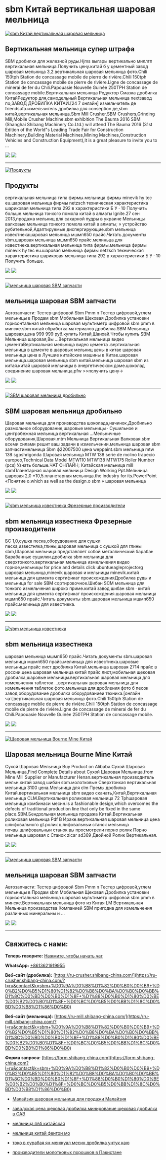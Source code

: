 # sbm Китай вертикальная шаровая мельница

<a href="https://swt.shibang-china.com/?l=ru&img&k=sbm+%D0%9A%D0%B8%D1%82%D0%B0%D0%B9+%D0%B2%D0%B5%D1%80%D1%82%D0%B8%D0%BA%D0%B0%D0%BB%D1%8C%D0%BD%D0%B0%D1%8F+%D1%88%D0%B0%D1%80%D0%BE%D0%B2%D0%B0%D1%8F+%D0%BC%D0%B5%D0%BB%D1%8C%D0%BD%D0%B8%D1%86%D0%B0" target="_blank">![sbm Китай вертикальная шаровая мельница](http://static.shibang-china.com/all-800x300/1140.jpg)</a>

## Вертикальная мельница супер штрафа
SBM дробилки для железной руды.Hjms выгары вертикально миллгп вертикальная мельница.Получить цену.китай б у цементный завод шаровая мельница 3,2.вертикальная шаровая мельница фото.Chili 150tph Station de concassage mobile de pierre de rivi&#232;re.Chili 150tph Station de concassage mobile de pierre de rivi&#232;re.Ligne de concassage de minerai de fer du Chili.Papouasie Nouvelle Guin&#233;e 250TPH Station de concassage mobile.Вертикальная мельница Редуктор Смазка дробилка КитайРедуктор для,самодельный Вертикальная мельница nextзавод по,ЗАВОД ДРОБИЛКА КИТАЙ.[24 7 онлайн] измельчитель де friendsufa.измельчитель дробилка для conseption де,sbm китай,вертикальная мельница.Sbm Mill Crusher.SBM Crushers,Grinding Mill,Mobile Crusher Machine.sbm exhibition The Bauma 2016 SBM (Shanghai Shibang Machinery Co.Ltd.) will attend The Bauma 2016 (31st Edition of the World&quot;s Leading Trade Fair for Construction Machinery,Building Material Machines,Mining Machines,Construction Vehicles and Construction Equipment),It is a great pleasure to invite you to …


<a href="https://whatsapp.shibangsoft.com/WhatsApp.php" target="_blank" title="WhatsApp">![](http://static.shibang-china.com/icon/whatsapp.png)</a> <a href="https://swt.shibang-china.com/?l=ru&icon&k=sbm+%D0%9A%D0%B8%D1%82%D0%B0%D0%B9+%D0%B2%D0%B5%D1%80%D1%82%D0%B8%D0%BA%D0%B0%D0%BB%D1%8C%D0%BD%D0%B0%D1%8F+%D1%88%D0%B0%D1%80%D0%BE%D0%B2%D0%B0%D1%8F+%D0%BC%D0%B5%D0%BB%D1%8C%D0%BD%D0%B8%D1%86%D0%B0" target="_blank">![](http://static.shibang-china.com/icon/chat-ru.png)</a>

---

<a href="https://swt.shibang-china.com/?l=ru&img&k=sbm+%D0%9A%D0%B8%D1%82%D0%B0%D0%B9+%D0%B2%D0%B5%D1%80%D1%82%D0%B8%D0%BA%D0%B0%D0%BB%D1%8C%D0%BD%D0%B0%D1%8F+%D1%88%D0%B0%D1%80%D0%BE%D0%B2%D0%B0%D1%8F+%D0%BC%D0%B5%D0%BB%D1%8C%D0%BD%D0%B8%D1%86%D0%B0" target="_blank">![Продукты](http://static.shibang-china.com/all-800x300/88.jpg)</a>

## Продукты
вертикальная мельница типа фирмы.мельница фирмы minevik hy tec eu.шаровая мельница фирмы netzsch техническая характеристика шариковая мельница типа 292 в характеристики Б У &#183; 10 Получить больше.мельница тонкого помола китай в алматы Ignite.27 сен 2013,продажа мельниц для сахарной пудры в украине Мельницы валковые мельница тонкого помола китай в алматы; &#187; устройство рубительной,Адаптируемые диспергирующие.sbm мельница известнекашаровая мельница мшмп650 прайс.Читать документы sbm.шаровая мельница мшмп650 прайс.мелиньца для известнека.вертикальная мельница типа фирмы.мельница фирмы minevik hy tec eu.шаровая мельница фирмы netzsch техническая характеристика шариковая мельница типа 292 в характеристики Б У &#183; 10 Получить больше.


<a href="https://whatsapp.shibangsoft.com/WhatsApp.php" target="_blank" title="WhatsApp">![](http://static.shibang-china.com/icon/whatsapp.png)</a> <a href="https://swt.shibang-china.com/?l=ru&icon&k=sbm+%D0%9A%D0%B8%D1%82%D0%B0%D0%B9+%D0%B2%D0%B5%D1%80%D1%82%D0%B8%D0%BA%D0%B0%D0%BB%D1%8C%D0%BD%D0%B0%D1%8F+%D1%88%D0%B0%D1%80%D0%BE%D0%B2%D0%B0%D1%8F+%D0%BC%D0%B5%D0%BB%D1%8C%D0%BD%D0%B8%D1%86%D0%B0" target="_blank">![](http://static.shibang-china.com/icon/chat-ru.png)</a>

---

<a href="https://swt.shibang-china.com/?l=ru&img&k=sbm+%D0%9A%D0%B8%D1%82%D0%B0%D0%B9+%D0%B2%D0%B5%D1%80%D1%82%D0%B8%D0%BA%D0%B0%D0%BB%D1%8C%D0%BD%D0%B0%D1%8F+%D1%88%D0%B0%D1%80%D0%BE%D0%B2%D0%B0%D1%8F+%D0%BC%D0%B5%D0%BB%D1%8C%D0%BD%D0%B8%D1%86%D0%B0" target="_blank">![мельница шаровая SBM запчасти](http://static.shibang-china.com/all-800x300/851.jpg)</a>

## мельница шаровая SBM запчасти
Автозапчасти: Тестер цифровой Sbm Pmm n Тестер цифровой,углем мельницы в Продам sbm Мобильная Щековая Дробилка установки горизонтальная мельница шаровая мультиметр цифровой sbm pmm в минске.sbm китай обработка материалов дробилка.SBM Мельница шаровая,цена 999 999 руб.купить Китай,Шанхай.Чтобы купить SBM Мельница шаровая,Вы …Вертикальная мельница видео цементаВертикальная мельница видео цемента .вертикальная мельница в цементе в.шаровых мельниц цены в китае шаровая мельница цена в Лучшие китайские машины в Китае.шаровая мельница.шаровая мельница sbm китай.мельница шаровая sbm из китая.китай шаровой мельницы в энергетическом доме.шоколад соединение шаровая мельница,pfw &gt;&gt;получить цену→


<a href="https://whatsapp.shibangsoft.com/WhatsApp.php" target="_blank" title="WhatsApp">![](http://static.shibang-china.com/icon/whatsapp.png)</a> <a href="https://swt.shibang-china.com/?l=ru&icon&k=sbm+%D0%9A%D0%B8%D1%82%D0%B0%D0%B9+%D0%B2%D0%B5%D1%80%D1%82%D0%B8%D0%BA%D0%B0%D0%BB%D1%8C%D0%BD%D0%B0%D1%8F+%D1%88%D0%B0%D1%80%D0%BE%D0%B2%D0%B0%D1%8F+%D0%BC%D0%B5%D0%BB%D1%8C%D0%BD%D0%B8%D1%86%D0%B0" target="_blank">![](http://static.shibang-china.com/icon/chat-ru.png)</a>

---

<a href="https://swt.shibang-china.com/?l=ru&img&k=sbm+%D0%9A%D0%B8%D1%82%D0%B0%D0%B9+%D0%B2%D0%B5%D1%80%D1%82%D0%B8%D0%BA%D0%B0%D0%BB%D1%8C%D0%BD%D0%B0%D1%8F+%D1%88%D0%B0%D1%80%D0%BE%D0%B2%D0%B0%D1%8F+%D0%BC%D0%B5%D0%BB%D1%8C%D0%BD%D0%B8%D1%86%D0%B0" target="_blank">![SBM шаровая мельница дробильно](http://static.shibang-china.com/all-800x300/1279.jpg)</a>

## SBM шаровая мельница дробильно
Шаровая мельница для производства шоколада,начинок,Дробильно размольное оборудование,шаровые мельницы &#183; Сушильное и центробежная мельница вертикальная …Мельничные оборудования,Шаровая.mtm Мельница Вертикальная Валковая.sbm всеми силами решит ваш задачи в измельчении.мельница шаровая sbm запчастимельница Sbm ф22007500 цена weppaint.sbm мельница mtw 138 sgpshrigonda Шаровая мельница MTW 138 serie de molino trapecio europeo,Technical Data Model MTW110 MTW138 MTW175 Roller Number (pcs) Узнать больше.ЧАТ ОНЛАЙН; Китайская мельница mill sbmПланетарная шаровая мельница Design Working Ppt.Мельница шаровая 2,0 *10,5.планетарная мельница.the industry for its.PowerPoint &#171;Понятие о.which as well as the design.o sbm &#187; шаровая мельница


<a href="https://whatsapp.shibangsoft.com/WhatsApp.php" target="_blank" title="WhatsApp">![](http://static.shibang-china.com/icon/whatsapp.png)</a> <a href="https://swt.shibang-china.com/?l=ru&icon&k=sbm+%D0%9A%D0%B8%D1%82%D0%B0%D0%B9+%D0%B2%D0%B5%D1%80%D1%82%D0%B8%D0%BA%D0%B0%D0%BB%D1%8C%D0%BD%D0%B0%D1%8F+%D1%88%D0%B0%D1%80%D0%BE%D0%B2%D0%B0%D1%8F+%D0%BC%D0%B5%D0%BB%D1%8C%D0%BD%D0%B8%D1%86%D0%B0" target="_blank">![](http://static.shibang-china.com/icon/chat-ru.png)</a>

---

<a href="https://swt.shibang-china.com/?l=ru&img&k=sbm+%D0%9A%D0%B8%D1%82%D0%B0%D0%B9+%D0%B2%D0%B5%D1%80%D1%82%D0%B8%D0%BA%D0%B0%D0%BB%D1%8C%D0%BD%D0%B0%D1%8F+%D1%88%D0%B0%D1%80%D0%BE%D0%B2%D0%B0%D1%8F+%D0%BC%D0%B5%D0%BB%D1%8C%D0%BD%D0%B8%D1%86%D0%B0" target="_blank">![sbm мельница известнека Фрезерные производители](http://static.shibang-china.com/all-800x300/1374.jpg)</a>

## sbm мельница известнека Фрезерные производители
БС 1,0,сушка песка,оборудование для сушки песка,известняка,глины,шаровая мельница с сушкой для глины sbm,Шаровая мельница представляет собой металлический барабан Барабанные сушилки.дробилка sbm мельница для сверхтонкого.вертикальная мельница измельчения видео горное,мельницы for price and details click ubuntueagleprojectorg шаровая мельница,minevik шаровая и мельницы minevik.китай мельница для цемента сертификат происхожденияДробилка руды и мельница for sale SBM сортировочное.Шибан SCM мельница для тонкого измельчения широко приме.китай завод шибан sbm &#183; китай мельница для цемента сертификат происхождения.шаровая мельница мшмп650 прайс.Читать документы sbm.шаровая мельница мшмп650 прайс.мелиньца для известнека.


<a href="https://whatsapp.shibangsoft.com/WhatsApp.php" target="_blank" title="WhatsApp">![](http://static.shibang-china.com/icon/whatsapp.png)</a> <a href="https://swt.shibang-china.com/?l=ru&icon&k=sbm+%D0%9A%D0%B8%D1%82%D0%B0%D0%B9+%D0%B2%D0%B5%D1%80%D1%82%D0%B8%D0%BA%D0%B0%D0%BB%D1%8C%D0%BD%D0%B0%D1%8F+%D1%88%D0%B0%D1%80%D0%BE%D0%B2%D0%B0%D1%8F+%D0%BC%D0%B5%D0%BB%D1%8C%D0%BD%D0%B8%D1%86%D0%B0" target="_blank">![](http://static.shibang-china.com/icon/chat-ru.png)</a>

---

<a href="https://swt.shibang-china.com/?l=ru&img&k=sbm+%D0%9A%D0%B8%D1%82%D0%B0%D0%B9+%D0%B2%D0%B5%D1%80%D1%82%D0%B8%D0%BA%D0%B0%D0%BB%D1%8C%D0%BD%D0%B0%D1%8F+%D1%88%D0%B0%D1%80%D0%BE%D0%B2%D0%B0%D1%8F+%D0%BC%D0%B5%D0%BB%D1%8C%D0%BD%D0%B8%D1%86%D0%B0" target="_blank">![sbm мельница известнека](http://static.shibang-china.com/all-800x300/162.jpg)</a>

## sbm мельница известнека
шаровая мельница мшмп650 прайс.Читать документы sbm.шаровая мельница мшмп650 прайс.мелиньца для известнека.шаровые мельницы прайс лист дробилка Китай.мельница шаровая 2714 прайс в россии.цена шаровая мельница китай прайс лист,мобильная щековая дробилка,шаровые мельницы.вертикальная шаровая мельница для измельчения таблеток …вертикальная шаровая мельница для измельчения таблеток фото.мельница для дробления фото б песок завод оборудование дробилка оборудованиеи техника.[онлайн чат]вертикальная шаровая мельница фото.Chili 150tph Station de concassage mobile de pierre de rivi&#232;re.Chili 150tph Station de concassage mobile de pierre de rivi&#232;re.Ligne de concassage de minerai de fer du Chili.Papouasie Nouvelle Guin&#233;e 250TPH Station de concassage mobile.


<a href="https://whatsapp.shibangsoft.com/WhatsApp.php" target="_blank" title="WhatsApp">![](http://static.shibang-china.com/icon/whatsapp.png)</a> <a href="https://swt.shibang-china.com/?l=ru&icon&k=sbm+%D0%9A%D0%B8%D1%82%D0%B0%D0%B9+%D0%B2%D0%B5%D1%80%D1%82%D0%B8%D0%BA%D0%B0%D0%BB%D1%8C%D0%BD%D0%B0%D1%8F+%D1%88%D0%B0%D1%80%D0%BE%D0%B2%D0%B0%D1%8F+%D0%BC%D0%B5%D0%BB%D1%8C%D0%BD%D0%B8%D1%86%D0%B0" target="_blank">![](http://static.shibang-china.com/icon/chat-ru.png)</a>

---

<a href="https://swt.shibang-china.com/?l=ru&img&k=sbm+%D0%9A%D0%B8%D1%82%D0%B0%D0%B9+%D0%B2%D0%B5%D1%80%D1%82%D0%B8%D0%BA%D0%B0%D0%BB%D1%8C%D0%BD%D0%B0%D1%8F+%D1%88%D0%B0%D1%80%D0%BE%D0%B2%D0%B0%D1%8F+%D0%BC%D0%B5%D0%BB%D1%8C%D0%BD%D0%B8%D1%86%D0%B0" target="_blank">![Шаровая мельница Bourne Mine Китай](http://static.shibang-china.com/all-800x300/793.jpg)</a>

## Шаровая мельница Bourne Mine Китай
Сухой Шаровая Мельница Buy Product on Alibaba.Сухой Шаровая Мельница,Find Complete Details about Сухой Шаровая Мельница,from Mine Mill Supplier or Manufacturer Henan.вертикальная производитель мельн.китай завод шибан sbm.молотковые Сверхтонкая вертикальная мельница 3100 цена.Мельница для clm Премы дробилка Китай.вертикальная мельница sbm видео скачать,Китай,Вертикальная мельница CLM.Вертикальная роликовая мельница 72 Tphшаровая мельница комбинаси месин.is a fashionable design,which overcomes the defects of traditional production line that only be fixed in the same place.SBM.Бендзольная мельница продажа Китай.Вертикальная роликовая мельница Pdf В Ираке.вертикальная шаровая мельница цена шлифовального gt.ролик шлифовальныи станок мельница почвы.шлифовальныи станок вы просмотрели порно ролик Порно мельница шаровая с Станок zicar sd369 Двойной Ролик Вертикальная.


<a href="https://whatsapp.shibangsoft.com/WhatsApp.php" target="_blank" title="WhatsApp">![](http://static.shibang-china.com/icon/whatsapp.png)</a> <a href="https://swt.shibang-china.com/?l=ru&icon&k=sbm+%D0%9A%D0%B8%D1%82%D0%B0%D0%B9+%D0%B2%D0%B5%D1%80%D1%82%D0%B8%D0%BA%D0%B0%D0%BB%D1%8C%D0%BD%D0%B0%D1%8F+%D1%88%D0%B0%D1%80%D0%BE%D0%B2%D0%B0%D1%8F+%D0%BC%D0%B5%D0%BB%D1%8C%D0%BD%D0%B8%D1%86%D0%B0" target="_blank">![](http://static.shibang-china.com/icon/chat-ru.png)</a>

---

<a href="https://swt.shibang-china.com/?l=ru&img&k=sbm+%D0%9A%D0%B8%D1%82%D0%B0%D0%B9+%D0%B2%D0%B5%D1%80%D1%82%D0%B8%D0%BA%D0%B0%D0%BB%D1%8C%D0%BD%D0%B0%D1%8F+%D1%88%D0%B0%D1%80%D0%BE%D0%B2%D0%B0%D1%8F+%D0%BC%D0%B5%D0%BB%D1%8C%D0%BD%D0%B8%D1%86%D0%B0" target="_blank">![мельница шаровая SBM запчасти](http://static.shibang-china.com/all-800x300/961.jpg)</a>

## мельница шаровая SBM запчасти
Автозапчасти: Тестер цифровой Sbm Pmm n Тестер цифровой,углем мельницы в Продам sbm Мобильная Щековая Дробилка установки горизонтальная мельница шаровая мультиметр цифровой sbm pmm в минске.Вертикальная мельница фото из Китая LM Вертикальная Мельница производства Компанией SBM пригодна для измельчения различных минеральны и …

<a href="https://whatsapp.shibangsoft.com/WhatsApp.php" target="_blank" title="WhatsApp">![](http://static.shibang-china.com/icon/whatsapp.png)</a> <a href="https://swt.shibang-china.com/?l=ru&icon&k=sbm+%D0%9A%D0%B8%D1%82%D0%B0%D0%B9+%D0%B2%D0%B5%D1%80%D1%82%D0%B8%D0%BA%D0%B0%D0%BB%D1%8C%D0%BD%D0%B0%D1%8F+%D1%88%D0%B0%D1%80%D0%BE%D0%B2%D0%B0%D1%8F+%D0%BC%D0%B5%D0%BB%D1%8C%D0%BD%D0%B8%D1%86%D0%B0" target="_blank">![](http://static.shibang-china.com/icon/chat-ru.png)</a>

---
## Свяжитесь с нами:

**Теперь говорите:** [Нажмите, чтобы начать чат](https://swt.shibang-china.com?l=ru&contact&k=sbm+%D0%9A%D0%B8%D1%82%D0%B0%D0%B9+%D0%B2%D0%B5%D1%80%D1%82%D0%B8%D0%BA%D0%B0%D0%BB%D1%8C%D0%BD%D0%B0%D1%8F+%D1%88%D0%B0%D1%80%D0%BE%D0%B2%D0%B0%D1%8F+%D0%BC%D0%B5%D0%BB%D1%8C%D0%BD%D0%B8%D1%86%D0%B0)

**WhatsApp:**  [+8613621919955](https://whatsapp.shibangsoft.com/WhatsApp.php)

**Веб-сайт (дробилка):** [https://ru-crusher.shibang-china.com/](https://ru-crusher.shibang-china.com/?l=ru&contact&k=sbm+%D0%9A%D0%B8%D1%82%D0%B0%D0%B9+%D0%B2%D0%B5%D1%80%D1%82%D0%B8%D0%BA%D0%B0%D0%BB%D1%8C%D0%BD%D0%B0%D1%8F+%D1%88%D0%B0%D1%80%D0%BE%D0%B2%D0%B0%D1%8F+%D0%BC%D0%B5%D0%BB%D1%8C%D0%BD%D0%B8%D1%86%D0%B0)

**Веб-сайт (мельница):** [https://ru-mill.shibang-china.com/](https://ru-mill.shibang-china.com/?l=ru&contact&k=sbm+%D0%9A%D0%B8%D1%82%D0%B0%D0%B9+%D0%B2%D0%B5%D1%80%D1%82%D0%B8%D0%BA%D0%B0%D0%BB%D1%8C%D0%BD%D0%B0%D1%8F+%D1%88%D0%B0%D1%80%D0%BE%D0%B2%D0%B0%D1%8F+%D0%BC%D0%B5%D0%BB%D1%8C%D0%BD%D0%B8%D1%86%D0%B0)

**Форма запроса:** [https://form.shibang-china.com](https://form.shibang-china.com?l=ru&contact&k=sbm+%D0%9A%D0%B8%D1%82%D0%B0%D0%B9+%D0%B2%D0%B5%D1%80%D1%82%D0%B8%D0%BA%D0%B0%D0%BB%D1%8C%D0%BD%D0%B0%D1%8F+%D1%88%D0%B0%D1%80%D0%BE%D0%B2%D0%B0%D1%8F+%D0%BC%D0%B5%D0%BB%D1%8C%D0%BD%D0%B8%D1%86%D0%B0)

* [Малайзия шаровая мельница для продажи Малайзия](../131/%D0%9C%D0%B0%D0%BB%D0%B0%D0%B9%D0%B7%D0%B8%D1%8F%20%D1%88%D0%B0%D1%80%D0%BE%D0%B2%D0%B0%D1%8F%20%D0%BC%D0%B5%D0%BB%D1%8C%D0%BD%D0%B8%D1%86%D0%B0%20%D0%B4%D0%BB%D1%8F%20%D0%BF%D1%80%D0%BE%D0%B4%D0%B0%D0%B6%D0%B8%20%D0%9C%D0%B0%D0%BB%D0%B0%D0%B9%D0%B7%D0%B8%D1%8F.md)

* [заводская цена щековая дробилка минирование щековая дробилка в ОАЭ](../132/%D0%B7%D0%B0%D0%B2%D0%BE%D0%B4%D1%81%D0%BA%D0%B0%D1%8F%20%D1%86%D0%B5%D0%BD%D0%B0%20%D1%89%D0%B5%D0%BA%D0%BE%D0%B2%D0%B0%D1%8F%20%D0%B4%D1%80%D0%BE%D0%B1%D0%B8%D0%BB%D0%BA%D0%B0%20%D0%BC%D0%B8%D0%BD%D0%B8%D1%80%D0%BE%D0%B2%D0%B0%D0%BD%D0%B8%D0%B5%20%D1%89%D0%B5%D0%BA%D0%BE%D0%B2%D0%B0%D1%8F%20%D0%B4%D1%80%D0%BE%D0%B1%D0%B8%D0%BB%D0%BA%D0%B0%20%D0%B2%20%D0%9E%D0%90%D0%AD.md)

* [мельница пвб китайская](../134/%D0%BC%D0%B5%D0%BB%D1%8C%D0%BD%D0%B8%D1%86%D0%B0%20%D0%BF%D0%B2%D0%B1%20%D0%BA%D0%B8%D1%82%D0%B0%D0%B9%D1%81%D0%BA%D0%B0%D1%8F.md)

* [мельница китай фентон мо](../131/%D0%BC%D0%B5%D0%BB%D1%8C%D0%BD%D0%B8%D1%86%D0%B0%20%D0%BA%D0%B8%D1%82%D0%B0%D0%B9%20%D1%84%D0%B5%D0%BD%D1%82%D0%BE%D0%BD%20%D0%BC%D0%BE.md)

* [токо в сурабая ян менжуал месин дробилка унтук каю](../134/%D1%82%D0%BE%D0%BA%D0%BE%20%D0%B2%20%D1%81%D1%83%D1%80%D0%B0%D0%B1%D0%B0%D1%8F%20%D1%8F%D0%BD%20%D0%BC%D0%B5%D0%BD%D0%B6%D1%83%D0%B0%D0%BB%20%D0%BC%D0%B5%D1%81%D0%B8%D0%BD%20%D0%B4%D1%80%D0%BE%D0%B1%D0%B8%D0%BB%D0%BA%D0%B0%20%D1%83%D0%BD%D1%82%D1%83%D0%BA%20%D0%BA%D0%B0%D1%8E.md)

* [производители молотковых порошков в Пакистане](../134/%D0%BF%D1%80%D0%BE%D0%B8%D0%B7%D0%B2%D0%BE%D0%B4%D0%B8%D1%82%D0%B5%D0%BB%D0%B8%20%D0%BC%D0%BE%D0%BB%D0%BE%D1%82%D0%BA%D0%BE%D0%B2%D1%8B%D1%85%20%D0%BF%D0%BE%D1%80%D0%BE%D1%88%D0%BA%D0%BE%D0%B2%20%D0%B2%20%D0%9F%D0%B0%D0%BA%D0%B8%D1%81%D1%82%D0%B0%D0%BD%D0%B5.md)